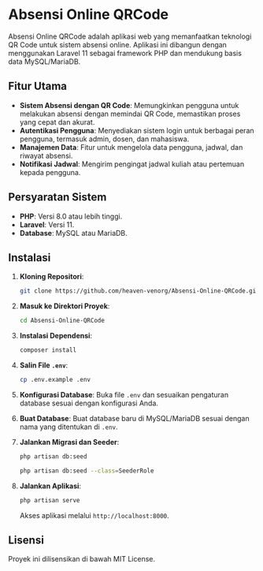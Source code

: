 # Absensi Online QRCode

Absensi Online QRCode adalah aplikasi web yang memanfaatkan teknologi QR Code untuk sistem absensi online. Aplikasi ini dibangun dengan menggunakan Laravel 11 sebagai framework PHP dan mendukung basis data MySQL/MariaDB.

## Fitur Utama

- **Sistem Absensi dengan QR Code**: Memungkinkan pengguna untuk melakukan absensi dengan memindai QR Code, memastikan proses yang cepat dan akurat.
- **Autentikasi Pengguna**: Menyediakan sistem login untuk berbagai peran pengguna, termasuk admin, dosen, dan mahasiswa.
- **Manajemen Data**: Fitur untuk mengelola data pengguna, jadwal, dan riwayat absensi.
- **Notifikasi Jadwal**: Mengirim pengingat jadwal kuliah atau pertemuan kepada pengguna.

## Persyaratan Sistem

- **PHP**: Versi 8.0 atau lebih tinggi.
- **Laravel**: Versi 11.
- **Database**: MySQL atau MariaDB.

## Instalasi

1. **Kloning Repositori**:
   ```bash
   git clone https://github.com/heaven-venorg/Absensi-Online-QRCode.git
   ```


2. **Masuk ke Direktori Proyek**:
   ```bash
   cd Absensi-Online-QRCode
   ```


3. **Instalasi Dependensi**:
   ```bash
   composer install
   ```


4. **Salin File `.env`**:
   ```bash
   cp .env.example .env
   ```


5. **Konfigurasi Database**:
   Buka file `.env` dan sesuaikan pengaturan database sesuai dengan konfigurasi Anda.

6. **Buat Database**:
   Buat database baru di MySQL/MariaDB sesuai dengan nama yang ditentukan di `.env`.

7. **Jalankan Migrasi dan Seeder**:
   ```bash
   php artisan db:seed
   ```

    ```bash
   php artisan db:seed --class=SeederRole
   ```

8. **Jalankan Aplikasi**:
   ```bash
   php artisan serve
   ```

   Akses aplikasi melalui `http://localhost:8000`.

## Lisensi

Proyek ini dilisensikan di bawah MIT License. 
